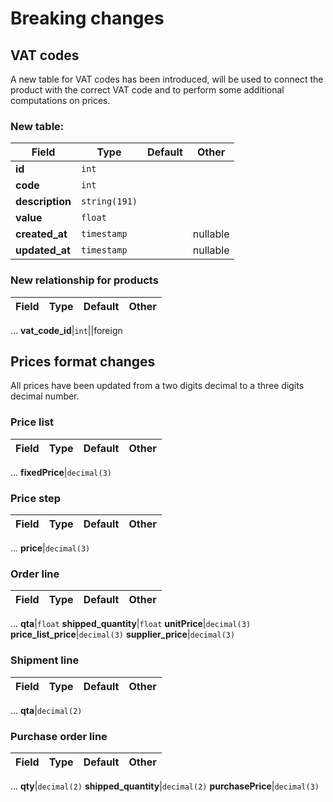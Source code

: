 # Breaking changes

## VAT codes
A new table for VAT codes has been introduced, will be used to connect the product with the correct VAT code and to perform some additional computations on prices.

### New table:
Field|Type|Default|Other
-----|----|-------|--------
**id**|`int`|
**code**|`int`|
**description**|`string(191)`
**value**|`float`
**created_at**|`timestamp`||nullable
**updated_at**|`timestamp`||nullable

### New relationship for products

Field|Type|Default|Other
-----|----|-------|--------
...
**vat_code_id**|`int`||foreign

## Prices format changes
All prices have been updated from a two digits decimal to a three digits decimal number.

### Price list
Field|Type|Default|Other
-----|----|-------|--------
...
**fixedPrice**|`decimal(3)`

### Price step
Field|Type|Default|Other
-----|----|-------|--------
...
**price**|`decimal(3)`

### Order line
Field|Type|Default|Other
-----|----|-------|--------
...
**qta**|`float`
**shipped_quantity**|`float`
**unitPrice**|`decimal(3)`
**price_list_price**|`decimal(3)`
**supplier_price**|`decimal(3)`

### Shipment line
Field|Type|Default|Other
-----|----|-------|--------
...
**qta**|`decimal(2)`

### Purchase order line
Field|Type|Default|Other
-----|----|-------|--------
...
**qty**|`decimal(2)`
**shipped_quantity**|`decimal(2)`
**purchasePrice**|`decimal(3)`


